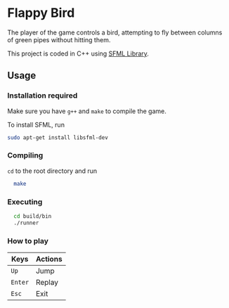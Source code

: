 # Flappy Bird

The player of the game controls a bird, attempting to fly between columns of green pipes without hitting them.

This project is coded in C++ using [SFML Library](https://www.sfml-dev.org/documentation/2.5.1/).

## Usage
### Installation required
Make sure you have `g++` and `make` to compile the game.

To install SFML, run
```bash
sudo apt-get install libsfml-dev
```
### Compiling
`cd` to the root directory and run 
```bash
  make
```
### Executing
```bash
  cd build/bin
  ./runner
```
### How to play
| Keys              | Actions                                                         |
|-------------------|-----------------------------------------------------------------|
| `Up`    | Jump           |
| `Enter`| Replay                               |
| `Esc`           | Exit                          |